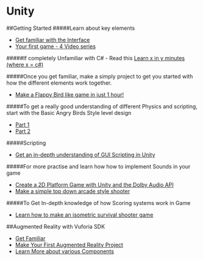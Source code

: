 # Unity

##Getting Started
#####Learn about key elements
* [Get familiar with the Interface](https://www.youtube.com/watch?v=QUCEcAp3h28/)
* [Your first game - 4 Video series](https://unity3d.com/learn/tutorials/modules/beginner/your-first-game)

#####If completely Unfamiliar with C# - Read this
[Learn x in y minutes (where x = c#)](http://learnxinyminutes.com/docs/csharp/)

#####Once you get familiar, make a simply project to get you started with how the different elements work together.
* [Make a Flappy Bird like game in just 1 hour!](http://anwell.me/articles/unity3d-flappy-bird/)

#####To get a really good understanding of different Physics and scripting, start with the Basic Angry Birds Style level design
* [Part 1](https://unity3d.com/learn/tutorials/modules/beginner/live-training-archive/making-angry-birds-style-game)
* [Part 2](https://unity3d.com/learn/tutorials/modules/beginner/live-training-archive/making-angry-birds-style-game-pt2)

#####Scripting
* [Get an in-depth understanding of GUI Scripting in Unity](http://www.3dgep.com/gui-scripting-in-unity/)

#####For more practise and learn how how to implement Sounds in your game
* [Create a 2D Platform Game with Unity and the Dolby Audio API](http://code.tutsplus.com/tutorials/create-a-2d-platform-game-with-unity-and-the-dolby-audio-api--cms-20863)
* [Make a simple top down arcade style shooter](https://unity3d.com/learn/tutorials/projects/space-shooter)

#####To Get In-depth knowledge of how Scoring systems work in Game
* [Learn how to make an isometric survival shooter game](https://unity3d.com/learn/tutorials/projects/survival-shooter)

##Augmented Reality with Vuforia SDK

* [Get Familiar](https://developer.vuforia.com/)
* [Make Your First Augmented Reality Project](https://www.youtube.com/watch?v=qfxqfdtxyVA)
* [Learn More about various Components](https://www.youtube.com/watch?v=WrEnREOT1F0)








